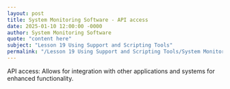 ```yaml
---
layout: post
title: System Monitoring Software - API access
date: 2025-01-10 12:00:00 -0000
author: System Monitoring Software
quote: "content here"
subject: "Lesson 19 Using Support and Scripting Tools"
permalink: "/Lesson 19 Using Support and Scripting Tools/System Monitoring Software/System Monitoring Software - API access"
---
```


API access: Allows for integration with other applications and systems for enhanced functionality.
